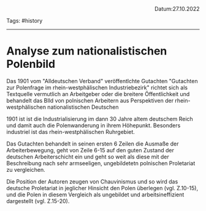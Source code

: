 <p align="right">Datum:27.10.2022</p>

Tags: #history 

---
# Analyse zum nationalistischen Polenbild
Das 1901 vom "Alldeutschen Verband" veröffentlchte Gutachten "Gutachten zur Polenfrage im rhein-westphälischen Industriebezirk" richtet sich als Textquelle vermutlich an Arbeitgeber oder die breitere Öffentlichkeit und behandelt das BIld von polnischen Arbeitern aus Perspektiven der rhein-westphälischen nationalistischen Deutschen

1901 ist ist die Industrialisierung im dann 30 Jahre altem deutschem Reich und damit auch die Polenwanderung in ihrem Höhepunkt. Besonders industriel ist das rhein-westphälischen Ruhrgebiet.

Das Gutachten behandelt in seinen ersten 6 Zeilen die Ausmaße der Arbeiterbewegung, geht von Zeile 6-15 auf den guten Zustand der deutschen Arbeiterschicht ein und geht so weit als diese mit der Beschreibung nach sehr armseeligen, ungebildetetn polnischen Proletariat zu vergleichen.

Die Position der Autoren zeugen von Chauvinismus und so wird das deutsche Proletariat in jeglicher Hinsicht den Polen überlegen (vgl. Z.10-15), und die Polen in diesem Vergleich als ungebildet und arbeitsineffizient dargestellt (vgl. Z.15-20).